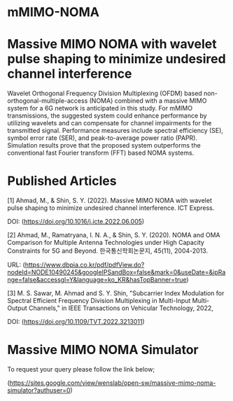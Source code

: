# mMIMO-NOMA

# Massive MIMO NOMA with wavelet pulse shaping to minimize undesired channel interference

Wavelet Orthogonal Frequency Division Multiplexing (OFDM) based non-orthogonal-multiple-access (NOMA) combined with a massive MIMO system for a 6G network 
is anticipated in this study. For mMIMO transmissions, the suggested system could enhance performance by utilizing wavelets and can compensate 
for channel impairments for the transmitted signal. Performance measures include spectral efficiency (SE), symbol error rate (SER), and peak-to-average power 
ratio (PAPR). Simulation results prove that the proposed system outperforms the conventional fast Fourier transform (FFT) based NOMA systems.

# Published Articles

[1] Ahmad, M., & Shin, S. Y. (2022). Massive MIMO NOMA with wavelet pulse shaping to minimize undesired channel interference. ICT Express.

DOI: (https://doi.org/10.1016/j.icte.2022.06.005)

[2] Ahmad, M., Ramatryana, I. N. A., & Shin, S. Y. (2020). NOMA and OMA Comparison for Multiple Antenna Technologies under High Capacity Constraints for 5G and Beyond. 
한국통신학회논문지, 45(11), 2004-2013.

URL: (https://www.dbpia.co.kr/pdf/pdfView.do?nodeId=NODE10490245&googleIPSandBox=false&mark=0&useDate=&ipRange=false&accessgl=Y&language=ko_KR&hasTopBanner=true)

[3] M. S. Sawar, M. Ahmad and S. Y. Shin, "Subcarrier Index Modulation for Spectral Efficient Frequency Division Multiplexing in Multi-Input Multi-Output Channels," 
in IEEE Transactions on Vehicular Technology, 2022, 

DOI: (https://doi.org/10.1109/TVT.2022.3213011)

# Massive MIMO NOMA Simulator

To request your query please follow the link below;

(https://sites.google.com/view/wenslab/open-sw/massive-mimo-noma-simulator?authuser=0)
